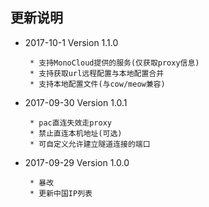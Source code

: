 ## 更新说明
- 2017-10-1 Version 1.1.0

       * 支持MonoCloud提供的服务(仅获取proxy信息)
       * 支持获取url远程配置与本地配置合并
       * 支持本地配置文件(与cow/meow兼容)

- 2017-09-30 Version 1.0.1

       * pac直连失效走proxy
       * 禁止直连本机地址(可选)
       * 可自定义允许建立隧道连接的端口

- 2017-09-29 Version 1.0.0

       * 暴改
       * 更新中国IP列表

